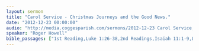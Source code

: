 ```yaml
---
layout: sermon
title: "Carol Service - Christmas Journeys and the Good News."
date: "2012-12-23 00:00:00"
audio: "http://media.coggesparish.com/sermons/2012-12-23 Carol Service, Roger Howell.mp3"
speaker: "Roger Howell"
bible_passages: ["1st Reading,Luke 1:26-38,2nd Readings,Isaiah 11:1-9,Luke 2:1-7,3rd Reading,Luke 2:8-16,4th Readings,Isaiah 9:2, 6-7, 49:6,Matthew 2:1-12,5th Reading,Isaiah 53:1-5,6th Reading,John 1:1-14"]
---
```

